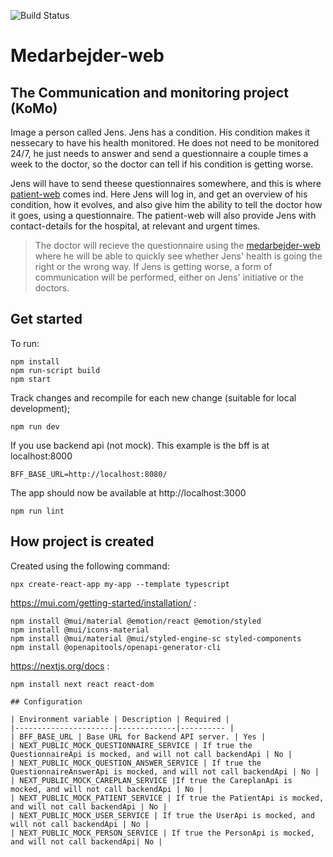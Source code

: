 ![Build Status](https://github.com/KvalitetsIT/hjemmebehandling-medarbejder-web/workflows/CICD/badge.svg)
# Medarbejder-web
## The Communication and monitoring project (KoMo)
Image a person called Jens. Jens has a condition. His condition makes it nessecary to have his health monitored. He does not need to be monitored 24/7, he just needs to answer and send a questionnaire a couple times a week to the doctor, so the doctor can tell if his condition is getting worse.

Jens will have to send theese questionnaires somewhere, and this is where [patient-web](https://github.com/KvalitetsIT/hjemmebehandling-patient-web) comes ind. Here Jens will log in, and get an overview of his condition, how it evolves, and also give him the ability to tell the doctor how it goes, using a questionnaire. The patient-web will also provide Jens with contact-details for the hospital, at relevant and urgent times.

> The doctor will recieve the questionnaire using the [medarbejder-web](https://github.com/KvalitetsIT/hjemmebehandling-medarbejder-web) where he will be able to quickly see whether Jens' health is going the right or the wrong way. If Jens is getting worse, a form of communication will be performed, either on Jens' initiative or the doctors. 

## Get started
To run:
```
npm install
npm run-script build
npm start
```

Track changes and recompile for each new change (suitable for local development);
```
npm run dev
```
If you use backend api (not mock). This example is the bff is at localhost:8000 
```
BFF_BASE_URL=http://localhost:8080/
```

The app should now be available at http://localhost:3000

```
npm run lint
```

## How project is created
Created using the following command:

```
npx create-react-app my-app --template typescript
```

https://mui.com/getting-started/installation/ :
```
npm install @mui/material @emotion/react @emotion/styled
npm install @mui/icons-material
npm install @mui/material @mui/styled-engine-sc styled-components
npm install @openapitools/openapi-generator-cli
```

https://nextjs.org/docs :
```
npm install next react react-dom

## Configuration

| Environment variable | Description | Required |
|----------------------|-------------|---------- |
| BFF_BASE_URL | Base URL for Backend API server. | Yes |
| NEXT_PUBLIC_MOCK_QUESTIONNAIRE_SERVICE | If true the QuestionnaireApi is mocked, and will not call backendApi | No |
| NEXT_PUBLIC_MOCK_QUESTION_ANSWER_SERVICE | If true the QuestionnaireAnswerApi is mocked, and will not call backendApi | No |
| NEXT_PUBLIC_MOCK_CAREPLAN_SERVICE |If true the CareplanApi is mocked, and will not call backendApi | No |
| NEXT_PUBLIC_MOCK_PATIENT_SERVICE | If true the PatientApi is mocked, and will not call backendApi | No |
| NEXT_PUBLIC_MOCK_USER_SERVICE | If true the UserApi is mocked, and will not call backendApi | No |
| NEXT_PUBLIC_MOCK_PERSON_SERVICE | If true the PersonApi is mocked, and will not call backendApi| No |
